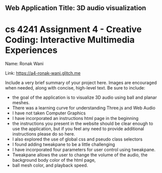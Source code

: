## Web Application Title: 3D audio visualization

cs 4241 Assignment 4 - Creative Coding: Interactive Multimedia Experiences
===

Name: Ronak Wani

Link: https://a4-ronak-wani.glitch.me

Include a very brief summary of your project here. Images are encouraged when needed, along with concise, high-level text. Be sure to include:

- the goal of the application is to visualize 3D audio using ball and planar meshes.
- There was a learning curve for understanding Three.js and Web Audio
- I have not taken Computer Graphics
- I have incorporated an instructions html page in the beginning
- the instructions you present in the website should be clear enough to use the application, but if you feel any need to provide additional instructions please do so here.
- I also explored the use of global css and pseudo class selectors 
- I found adding tweakpane to be a little challenging
- I have incorporated four parameters for user control using tweakpane.
- Tweakpane allows the user to change the volume of the audio, the background body color of the html page,
- ball mesh color, and playback speed. 

